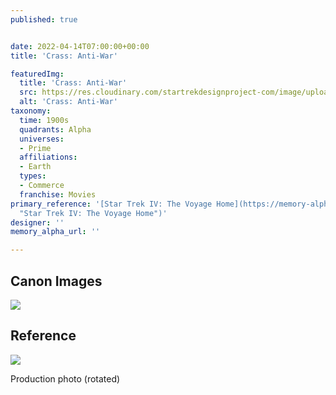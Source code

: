 ```yaml
---
published: true


date: 2022-04-14T07:00:00+00:00
title: 'Crass: Anti-War'

featuredImg:
  title: 'Crass: Anti-War'
  src: https://res.cloudinary.com/startrekdesignproject-com/image/upload/v1649968797/Crass-Anti-War.png
  alt: 'Crass: Anti-War'
taxonomy:
  time: 1900s
  quadrants: Alpha
  universes:
  - Prime
  affiliations:
  - Earth
  types:
  - Commerce
  franchise: Movies
primary_reference: '[Star Trek IV: The Voyage Home](https://memory-alpha.fandom.com/wiki/Star_Trek_IV:_The_Voyage_Home
  "Star Trek IV: The Voyage Home")'
designer: ''
memory_alpha_url: ''

---
```

## Canon Images

![](https://res.cloudinary.com/startrekdesignproject-com/image/upload/v1649968797/Crass-Anti-War_ST4-1.jpg)

## Reference

![](https://res.cloudinary.com/startrekdesignproject-com/image/upload/v1649968797/Crass-Anti-War_Production-Photo.jpg)

Production photo (rotated)